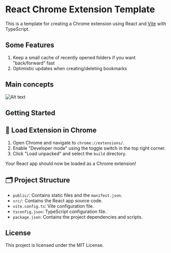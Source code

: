 # React Chrome Extension Template

This is a template for creating a Chrome extension using React and [Vite](https://vitejs.dev/) with TypeScript.

## Some Features
1. Keep a small cache of recently opened folders if you want "back/forward" fast
2. Optimistic updates when creating/deleting bookmarks

## Main concepts
![Alt text](scheme.png)

## Getting Started

## 📂 Load Extension in Chrome

1. Open Chrome and navigate to `chrome://extensions/`.
2. Enable "Developer mode" using the toggle switch in the top right corner.
3. Click "Load unpacked" and select the `build` directory.

Your React app should now be loaded as a Chrome extension!

## 🗂️ Project Structure

- `public/`: Contains static files and the `manifest.json`.
- `src/`: Contains the React app source code.
- `vite.config.ts`: Vite configuration file.
- `tsconfig.json`: TypeScript configuration file.
- `package.json`: Contains the project dependencies and scripts.

## License

This project is licensed under the MIT License.